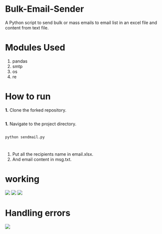 # Bulk-Email-Sender

A Python script to send bulk or mass emails to email list in an excel file and content from text file.

# Modules Used
1. pandas
2. smtp
3. os
4. re

# How to run


**1.** Clone the forked repository.

```bash

```
**1.** Navigate to the project directory.

```bash

```
```bash
python sendmail.py
```
# 
  1. Put all the recipients name in email.xlsx.
  2. And email content in msg.txt.
# working
![](https://github.com/pritamp17/Email-sender/blob/main/examples/1.png)
![](https://github.com/pritamp17/Email-sender/blob/main/examples/res-1.png)
![](https://github.com/pritamp17/Email-sender/blob/main/examples/res-2.png)
# Handling errors
![](https://github.com/pritamp17/Email-sender/blob/main/examples/handling-errors.png)


